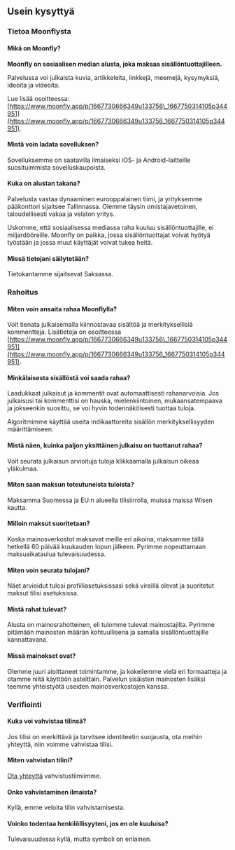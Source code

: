 Usein kysyttyä
---

### Tietoa Moonflysta

#### Mikä on Moonfly?

**Moonfly on sosiaalisen median alusta, joka maksaa sisällöntuottajilleen.**

Palvelussa voi julkaista kuvia, artikkeleita, linkkejä, meemejä, kysymyksiä, ideoita ja videoita.

Lue lisää osoitteessa: [https://www.moonfly.app/p/1667730666349u133756\_1667750314105p344951](https://www.moonfly.app/p/1667730666349u133756_1667750314105p344951).

#### Mistä voin ladata sovelluksen?

Sovelluksemme on saatavilla ilmaiseksi iOS- ja Android-laitteille suosituimmista sovelluskaupoista.

#### Kuka on alustan takana?

Palvelusta vastaa dynaaminen eurooppalainen tiimi, ja yrityksemme pääkonttori sijaitsee Tallinnassa. Olemme täysin omistajavetoinen, taloudellisesti vakaa ja velaton yritys.

Uskomme, että sosiaalisessa mediassa raha kuuluu sisällöntuottajille, ei miljardööreille. Moonfly on paikka, jossa sisällöntuottajat voivat hyötyä työstään ja jossa muut käyttäjät voivat tukea heitä.

#### Missä tietojani säilytetään?

Tietokantamme sijaitsevat Saksassa.

### Rahoitus

#### Miten voin ansaita rahaa Moonflylla?

Voit tienata julkaisemalla kiinnostavaa sisältöä ja merkityksellisiä kommentteja. Lisätietoja on osoitteessa [https://www.moonfly.app/p/1667730666349u133756\_1667750314105p344951](https://www.moonfly.app/p/1667730666349u133756_1667750314105p344951).

#### Minkälaisesta sisällöstä voi saada rahaa?

Laadukkaat julkaisut ja kommentit ovat automaattisesti rahanarvoisia. Jos julkaisusi tai kommenttisi on hauska, mielenkiintoinen, mukaansatempaava ja jokseenkin suosittu, se voi hyvin todennäköisesti tuottaa tuloja.

Algoritmimme käyttää useita indikaattoreita sisällön merkityksellisyyden määrittämiseen. 

#### Mistä näen, kuinka paljon yksittäinen julkaisu on tuottanut rahaa?

Voit seurata julkaisun arvioituja tuloja klikkaamalla julkaisun oikeaa yläkulmaa.

#### Miten saan maksun toteutuneista tuloista?

Maksamma Suomessa ja EU:n alueella tilisiirrolla, muissa maissa Wisen kautta.

#### Milloin maksut suoritetaan?

Koska mainosverkostot maksavat meille eri aikoina, maksamme tällä hetkellä 60 päivää kuukauden lopun jälkeen. Pyrimme nopeuttamaan maksuaikataulua tulevaisuudessa.

#### Miten voin seurata tulojani?

Näet arvioidut tulosi profiiliasetuksissasi sekä vireillä olevat ja suoritetut maksut tilisi asetuksissa.

#### Mistä rahat tulevat?

Alusta on mainosrahotteinen, eli tulomme tulevat mainostajilta. Pyrimme pitämään mainosten määrän kohtuullisena ja samalla sisällöntuottajille kannattavana.

#### Missä mainokset ovat?

Olemme juuri aloittaneet toimintamme, ja kokeilemme vielä eri formaatteja ja otamme niitä käyttöön asteittain. Palvelun sisäisten mainosten lisäksi teemme yhteistyötä useiden mainosverkostojen kanssa.

### Verifiointi

#### Kuka voi vahvistaa tilinsä?

Jos tilisi on merkittävä ja tarvitsee identiteetin suojausta, ota meihin yhteyttä, niin voimme vahvistaa tilisi.

#### Miten vahvistan tilini?

[Ota yhteyttä](/!/contact) vahvistustiimiimme.

#### Onko vahvistaminen ilmaista?

Kyllä, emme veloita tilin vahvistamisesta.

#### Voinko todentaa henkilöllisyyteni, jos en ole kuuluisa?

Tulevaisuudessa kyllä, mutta symboli on erilainen.